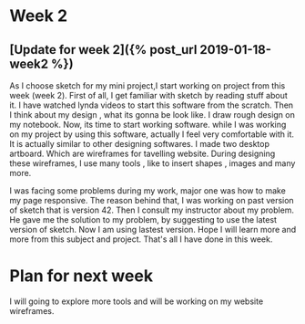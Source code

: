 # Week 2
## [Update for week 2]({% post_url 2019-01-18-week2 %})
As I choose sketch for my mini project,I start working on project from this week (week 2). First of all, I get familiar with
sketch by reading stuff about it. I have watched lynda videos to start this software from the scratch. Then I think about my 
design , what its gonna be look like. I draw rough design on my notebook. Now, its time to start working software. while I was working
on my project by using this software, actually I feel very comfortable with it. It is actually similar to other designing 
softwares. I made two desktop artboard. Which are wireframes for tavelling website. During designing these wireframes, I use
many tools , like to insert shapes , images and many more. 

I was facing some problems during my work, major one was how to make my page responsive. The reason behind that, I was working 
on past version of sketch that is version 42. Then I consult my instructor about my problem. He gave me the solution to my 
problem, by suggesting to use the latest version of sketch. Now I am using lastest version. Hope I will learn more and more from 
this subject and  project. That's all I have done in this week.

# Plan for next week 
I will going to explore more tools and will be working on my website wireframes.

